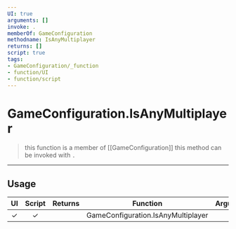 ```yaml
---
UI: true
arguments: []
invoke: .
memberOf: GameConfiguration
methodname: IsAnyMultiplayer
returns: []
script: true
tags:
- GameConfiguration/_function
- function/UI
- function/script
---
```

# GameConfiguration.IsAnyMultiplayer
> this function is a member of [[GameConfiguration]]
> this method can be invoked with `.`
-----
## Usage
|  UI | Script | Returns | Function | Arguments |
|:---:|:------:|-------:|:--------:|:---------|
|✓|✓||GameConfiguration.IsAnyMultiplayer||
